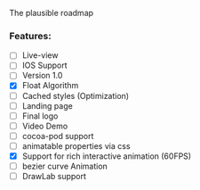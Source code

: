 The plausible roadmap<!--more--> 

### Features:

- [ ] Live-view
- [ ] IOS Support
- [ ] Version 1.0
- [x] Float Algorithm
- [ ] Cached styles (Optimization)
- [ ] Landing page
- [ ] Final logo
- [ ] Video Demo
- [ ] cocoa-pod support
- [ ] animatable properties via css
- [x] Support for rich interactive animation (60FPS)
- [ ] bezier curve Animation
- [ ] DrawLab support